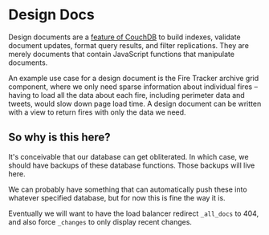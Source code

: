 Design Docs
===========

Design documents are a [feature of CouchDB](http://docs.couchdb.org/en/2.1.0/ddocs/) to build indexes, validate document updates, format query results, and filter replications.  They are merely documents that contain JavaScript functions that manipulate documents.

An example use case for a design document is the Fire Tracker archive grid component, where we only need sparse information about individual fires – having to load all the data about each fire, including perimeter data and tweets, would slow down page load time.  A design document can be written with a view to return fires with only the data we need.

## So why is this here?

It's conceivable that our database can get obliterated.  In which case, we should have backups of these database functions.  Those backups will live here.

We can probably have something that can automatically push these into whatever specified database, but for now this is fine the way it is.

Eventually we will want to have the load balancer redirect `_all_docs` to 404, and also force `_changes` to only display recent changes.


